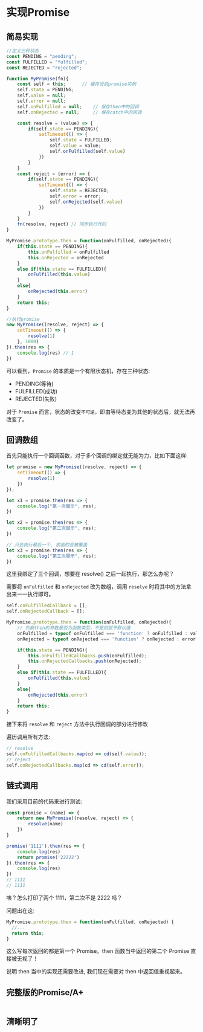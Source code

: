 # 实现Promise

## 简易实现

```js
//定义三种状态
const PENDING = "pending";
const FULFILLED = "fulfilled";
const REJECTED = "rejected";

function MyPromise(fn){
    const self = this;      // 缓存当前promise实例
    self.state = PENDING;
    self.value = null;
    self.error = null;
    self.onFulfilled = null;    // 保存then中的回调
    self.onRejected = null;     // 保存catch中的回调

    const resolve = (value) => {
        if(self.state == PENDING){
            setTimeout(() => {
                self.state = FULFILLED;
                self.value = value;
                self.onFulfilled(self.value)
            })
        }
    }
    const reject = (error) => {
        if(self.state == PENDING){
            setTimeout(() => {
                self.state = REJECTED;
                self.error = error;
                self.onRejected(self.value)
            })
        }
    }
    fn(resolve, reject) // 同步执行代码
}

MyPromise.prototype.then = function(onFulfilled, onRejected){
    if(this.state == PENDING){
        this.onFulfilled = onFulfilled
        this.onRejected = onRejected
    }
    else if(this.state == FULFILLED){
        onFulfilled(this.value)
    }
    else{
        onRejected(this.error)
    }
    return this;
}

//执行promise
new MyPromise((resolve, reject) => {
    setTimeout(() => {
        resolve(1)
    }, 1000)
}).then(res => {
    console.log(res) // 1
})
```

可以看到，`Promise` 的本质是一个有限状态机，存在三种状态:

- PENDING(等待)
- FULFILLED(成功)
- REJECTED(失败)

对于 `Promise` 而言，状态的改变`不可逆`，即由等待态变为其他的状态后，就无法再改变了。

## 回调数组

首先只能执行一个回调函数，对于多个回调的绑定就无能为力，比如下面这样:

```js
let promise = new MyPromise((resolve, reject) => {
    setTimeout(() => {
        resolve(1)
    })
});

let x1 = promise.then(res => {
    console.log("第一次展示", res);    
})

let x2 = promise.then(res => {
    console.log("第二次展示", res);    
})

// 只会执行最后一个, 前面的会被覆盖
let x3 = promise.then(res => {
    console.log("第三次展示", res);    
})
```

这里我绑定了三个回调，想要在 resolve() 之后一起执行，那怎么办呢？

需要将 `onFulfilled` 和 `onRejected` 改为数组，调用 `resolve` 时将其中的方法拿出来一一执行即可。

```js
self.onFulfilledCallback = [];
self.onRejectedCallback = [];
```
```js
MyPromise.prototype.then = function(onFulfilled, onRejected){
    // 判断then的参数是否为函数类型，不是则赋予默认值
    onFulfilled = typeof onFulfilled === 'function' ? onFulfilled : value => value
    onRejected = typeof onRejected === 'function' ? onRejected : error => { throw error }

    if(this.state == PENDING){
        this.onFulfilledCallbacks.push(onFulfilled);
        this.onRejectedCallbacks.push(onRejected);
    }
    else if(this.state == FULFILLED){
        onFulfilled(this.value)
    }
    else{
        onRejected(this.error)
    }
    return this;
}
```

接下来将 `resolve` 和 `reject` 方法中执行回调的部分进行修改

遍历调用所有方法:

```js
// resolve
self.onFulfilledCallbacks.map(cd => cd(self.value));
// reject
self.onRejectedCallbacks.map(cd => cd(self.error));
```

## 链式调用

我们采用目前的代码来进行测试:

```js
const promise = (name) => {
    return new MyPromise((resolve, reject) => {
        resolve(name)
    })
}

promise('1111').then(res => {
    console.log(res)
    return promise('22222')
}).then(res => {
    console.log(res)
})
// 1111
// 1111
```

咦？怎么打印了两个 1111，第二次不是 2222 吗？

问题出在这:

```js
MyPromise.prototype.then = function(onFulfilled, onRejected) {
  //...
  return this;
}
```

这么写每次返回的都是第一个 Promise。then 函数当中返回的第二个 Promise 直接被无视了！

说明 then 当中的实现还需要改进, 我们现在需要对 then 中返回值重视起来。



## 完整版的Promise/A+

```js


```

## 清晰明了

